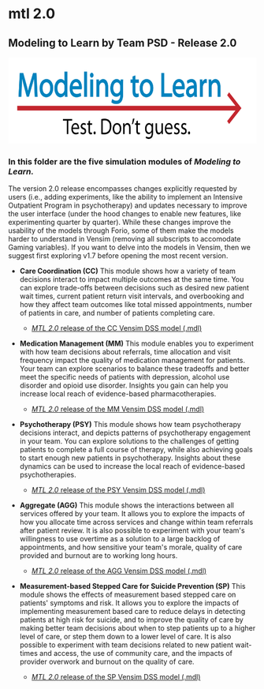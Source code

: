 # mtl 2.0
## Modeling to Learn by Team PSD - Release 2.0

<img src = "https://github.com/lzim/teampsd/blob/master/resources/logos/mtl_testdontguess_sm.png"
     height = "175" width = "650">  
     
### In this folder are the five simulation modules of *Modeling to Learn.* 
The version 2.0 release encompasses changes explicitly requested by users (i.e., adding experiments, like the ability to implement an Intensive Outpatient Program in psychotherapy) and updates necessary to improve the user interface (under the hood changes to enable new features, like experimenting quarter by quarter). While these changes improve the usability of the models through Forio, some of them make the models harder to understand in Vensim (removing all subscripts to accomodate Gaming variables). If you want to delve into the models in Vensim, then we suggest first exploring v1.7 before opening the most recent version.

-  **Care Coordination (CC)** 
This module shows how a variety of team decisions interact to impact multiple outcomes at the same time. You can explore trade-offs between decisions such as desired new patient wait times, current patient return visit intervals, and overbooking and how they affect team outcomes like total missed appointments, number of patients in care, and number of patients completing care.
    - [*MTL 2.0* release of the CC Vensim DSS model (.mdl)](https://github.com/lzim/mtl/tree/master/mtl2.0_models/cc_v36_2019_09_06.mdl)

-  **Medication Management (MM)**
This module enables you to experiment with how team decisions about referrals, time allocation and visit frequency impact the quality of medication management for patients. Your team can explore scenarios to balance these tradeoffs and better meet the specific needs of patients with depression, alcohol use disorder and opioid use disorder. Insights you gain can help you increase local reach of evidence-based pharmacotherapies.
    - [*MTL 2.0* release of the MM Vensim DSS model (.mdl)](https://github.com/lzim/mtl/tree/master/mtl2.0_models/mm_v36_2019_09_06-v2.mdl)

-  **Psychotherapy (PSY)**
This module shows how team psychotherapy decisions interact, and depicts patterns of psychotherapy engagement in your team. You can explore solutions to the challenges of getting patients to complete a full course of therapy, while also achieving goals to start enough new patients in psychotherapy. Insights about these dynamics can be used to increase the local reach of evidence-based psychotherapies.
    - [*MTL 2.0* release of the PSY Vensim DSS model (.mdl)](https://github.com/lzim/mtl/tree/master/mtl2.0_models/psy_v21_2019_11_04.mdl)

-  **Aggregate (AGG)**
This module shows the interactions between all services offered by your team. It allows you to explore the impacts of how you allocate time across services and change within team referrals after patient review. It is also possible to experiment with your team's willingness to use overtime as a solution to a large backlog of appointments, and how sensitive your team's morale, quality of care provided and burnout are to working long hours.
    - [*MTL 2.0* release of the AGG Vensim DSS model (.mdl)](https://github.com/lzim/mtl/tree/master/mtl2.0_models/agg_v15_2019_06_14.mdl)

-  **Measurement-based Stepped Care for Suicide Prevention (SP)**
This module shows the effects of measurement based stepped care on patients' symptoms and risk. It allows you to explore the impacts of implementing measurement based care to reduce delays in detecting patients at high risk for suicide, and to improve the quality of care by making better team decisions about when to step patients up to a higher level of care, or step them down to a lower level of care. It is also possible to experiment with team decisions related to new patient wait-times and access, the use of community care, and the impacts of provider overwork and burnout on the quality of care.
    - [*MTL 2.0* release of the SP Vensim DSS model (.mdl)](https://github.com/lzim/mtl/tree/master/mtl2.0_models/sp_v3_2020_06_12.mdl)
